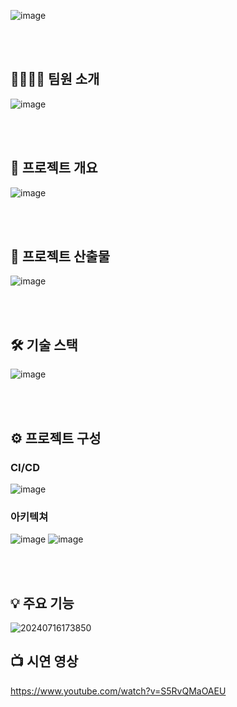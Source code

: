 ![image](https://github.com/user-attachments/assets/42a69bfd-13cb-4406-b7fe-a57207cb9653)


<br/>
<br/>
      
## :family_man_man_boy_boy: 팀원 소개

![image](https://github.com/user-attachments/assets/9a4ffb7c-6b0b-4aca-a73a-fa4dfc971bd5)


<br/>
<br/>
    
## :page_with_curl: 프로젝트 개요

![image](https://github.com/user-attachments/assets/2c388dc1-b80e-4402-96fe-f409a0a8b5cf) 


<br/>
<br/>


## :newspaper: 프로젝트 산출물

![image](https://github.com/user-attachments/assets/7514c154-5d13-4ddb-a7c6-a94ad23ba93a)

<br/>
<br/>

## :hammer_and_wrench: 기술 스택

![image](https://github.com/user-attachments/assets/77c1e009-9ef2-410b-9da5-42d40d3339ec)


<br/>
<br/>

## :gear: 프로젝트 구성

### CI/CD

![image](https://github.com/user-attachments/assets/7a1f9a9e-ba3e-4f08-8a2a-fb4a152c630e)

### 아키텍쳐

![image](https://github.com/user-attachments/assets/dd3f77a5-6d90-4e56-84cc-6ff992b5b24e)
![image](https://github.com/user-attachments/assets/cec5d342-67aa-4a0d-89ea-711f90b89ed2)


<br/>
<br/>
  
## :bulb: 주요 기능


![20240716173850](https://github.com/user-attachments/assets/8413cf0d-d10d-4be3-8139-83d14d8b2d23)




## :tv: 시연 영상

https://www.youtube.com/watch?v=S5RvQMaOAEU
